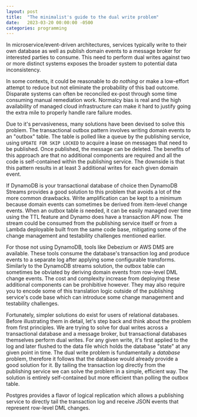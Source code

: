 ```yaml
---
layout: post
title:  "The minimalist's guide to the dual write problem"
date:   2023-03-20 00:00:00 -0500
categories: programming
---
```


In microservice/event-driven architectures, services typically write to their own database as well as publish domain events to a message broker for interested parties to consume. This need to perform dual writes against two or more distinct systems exposes the broader system to potential data inconsistency.

<!-- insert diagram here -->

In some contexts, it could be reasonable to *do nothing* or make a low-effort attempt to reduce but not eliminate the probability of this bad outcome. Disparate systems can often be reconciled ex-post through some time consuming manual remediation work. Normalcy bias is real and the high availability of managed cloud infrastructure can make it hard to justify going the extra mile to properly handle rare failure modes.

Due to it's pervasiveness, many solutions have been devised to solve this problem. The transactional outbox pattern involves writing domain events to an "outbox" table. The table is polled like a queue by the publishing service, using `UPDATE FOR SKIP LOCKED` to acquire a lease on messages that need to be published. Once published, the message can be deleted. The benefits of this approach are that no additional components are required and all the code is self-contained within the publishing service. The downside is that this pattern results in at least 3 additional writes for each given domain event.

<!-- insert diagram here -->

If DynamoDB is your transactional database of choice then DynamoDB Streams provides a good solution to this problem that avoids a lot of the more common drawbacks. Write amplification can be kept to a minimum because domain events can sometimes be derived from item-level change events. When an outbox table *is* needed, it can be easily managed over time using the TTL feature and Dynamo does have a transaction API now. The stream could be consumed from the publishing service itself or from a Lambda deployable built from the same code base, mitigating some of the change management and testability challenges mentioned earlier.

<!-- insert diagram here -->

For those not using DynamoDB, tools like Debezium or AWS DMS are available. These tools consume the database's transaction log and produce events to a separate log after applying some configurable transforms. Similarly to the DynamoDB streams solution, the outbox table can sometimes be obviated by deriving domain events from row-level DML change events. The cost and complexity increase from deploying these additional components can be prohibitive however. They may also require you to encode some of this translation logic outside of the publishing service's code base which can introduce some change management and testability challenges.

<!-- insert diagram here -->

Fortunately, simpler solutions do exist for users of relational databases. Before illustrating them in detail, let's step back and think about the problem from first principles. We are trying to solve for dual writes across a transactional database and a message broker, but transactional databases themselves perform dual writes. For any given write, it's first applied to the log and later flushed to the data file which holds the database "state" at any given point in time. The dual write problem is fundamentally a *database* problem, therefore it follows that the database would already provide a good solution for it. By tailing the transaction log directly from the publishing service we can solve the problem in a simple, efficient way. The solution is entirely self-contained but more efficient than polling the outbox table.

<!-- insert diagram here -->

 <!-- explain postgres details -->
 
 Postgres provides a flavor of logical replication which allows a publishing service to directly tail the transaction log and receive JSON events that represent row-level DML changes.

<!-- explain mysql details -->
